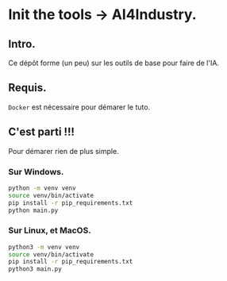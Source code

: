 # **Init the tools -> AI4Industry.**

## Intro.
Ce dépôt forme (un peu) sur les outils de base pour faire de l'IA.

## Requis.
`Docker` est nécessaire pour démarer le tuto.

## C'est parti !!!
Pour démarer rien de plus simple.

### Sur **Windows**.
```bash
python -m venv venv
source venv/bin/activate
pip install -r pip_requirements.txt
python main.py
```

### Sur **Linux**, et **MacOS**.
```bash
python3 -m venv venv
source venv/bin/activate
pip install -r pip_requirements.txt
python3 main.py
```